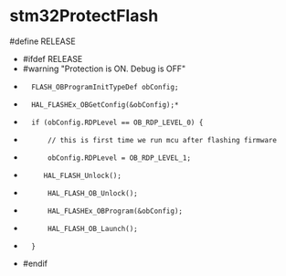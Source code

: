 # stm32ProtectFlash
#define RELEASE

* #ifdef RELEASE
* #warning "Protection is ON. Debug is OFF"
* 	    FLASH_OBProgramInitTypeDef obConfig;
* 	    HAL_FLASHEx_OBGetConfig(&obConfig);*
* 	    if (obConfig.RDPLevel == OB_RDP_LEVEL_0) {
* 	        // this is first time we run mcu after flashing firmware
* 	        obConfig.RDPLevel = OB_RDP_LEVEL_1;
*          HAL_FLASH_Unlock();
* 	        HAL_FLASH_OB_Unlock();
* 	        HAL_FLASHEx_OBProgram(&obConfig);
* 	        HAL_FLASH_OB_Launch();
* 	    }
* #endif
